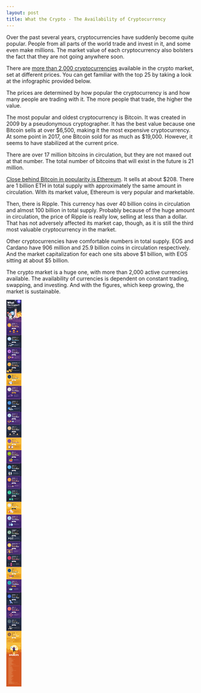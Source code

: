 ```yaml
---
layout: post
title: What the Crypto - The Availability of Cryptocurrency
---
```


Over the past several years, cryptocurrencies have suddenly become quite popular. People from all parts of the world trade and invest in it, and some even make millions. The market value of each cryptocurrency also bolsters the fact that they are not going anywhere soon.

There are <a href="https://u.today/more-than-2000-cryptocurrencies-already-listed-on-coinmarketcap">more than 2,000 cryptocurrencies</a> available in the crypto market, set at different prices. You can get familiar with the top 25 by taking a look at the infographic provided below.

The prices are determined by how popular the cryptocurrency is and how many people are trading with it. The more people that trade, the higher the value.

The most popular and oldest cryptocurrency is Bitcoin. It was created in 2009 by a pseudonymous cryptographer. It has the best value because one Bitcoin sells at over $6,500, making it the most expensive cryptocurrency. At some point in 2017, one Bitcoin sold for as much as $19,000. However, it seems to have stabilized at the current price.


There are over 17 million bitcoins in circulation, but they are not maxed out at that number. The total number of bitcoins that will exist in the future is 21 million.

<a href="https://bitcoinplay.net/what-the-crypto-infographic/">Close behind Bitcoin in popularity is Ethereum</a>. It sells at about $208. There are 1 billion ETH in total supply with approximately the same amount in circulation. With its market value, Ethereum is very popular and marketable.

Then, there is Ripple. This currency has over 40 billion coins in circulation and almost 100 billion in total supply. Probably because of the huge amount in circulation, the price of Ripple is really low, selling at less than a dollar. That has not adversely affected its market cap, though, as it is still the third most valuable cryptocurrency in the market.

Other cryptocurrencies have comfortable numbers in total supply. EOS and Cardano have 906 million and 25.9 billion coins in circulation respectively. And the market capitalization for each one sits above $1 billion, with EOS sitting at about $5 billion.

The crypto market is a huge one, with more than 2,000 active currencies available. The availability of currencies is dependent on constant trading, swapping, and investing. And with the figures, which keep growing, the market is sustainable.

[![What the Crypto)](/static/2018/crypto-what-the.png)](https://bitcoinplay.net/what-the-crypto-infographic/)